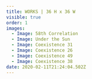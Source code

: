 ```yaml
---
title: WORKS | 36 H x 36 W
visible: true
order: 1
images:
  - Image: 58th Correlation
  - Image: Under the Sun
  - Image: Coexistence 31
  - Image: Coexistence 26
  - Image: Coexistence 49
  - Image: Coexistence 38
date: 2020-02-11T21:24:04.502Z
---
```

